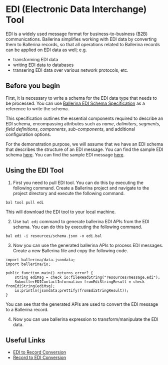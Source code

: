 # EDI (Electronic Data Interchange) Tool

EDI is a widely used message format for business-to-business (B2B) communications. Ballerina simplifies working with EDI data by converting them to Ballerina records, so that all operations related to Ballerina records can be applied on EDI data as well; e.g. 
- transforming EDI data
- writing EDI data to databases
- transering EDI data over various network protocols, etc.

## Before you begin

First, it is necessary to write a schema for the EDI data type that needs to be processed. You can use [Ballerina EDI Schema Specification](https://github.com/ballerina-platform/module-ballerina-edi/blob/main/docs/specs/SchemaSpecification.md#ballerina-edi-schema-specification) as a reference to write the schema.

This specification outlines the essential components required to describe an EDI schema, encompassing attributes such as _name_, _delimiters_, _segments_, _field definitions_, _components_, _sub-components_, and additional configuration options.

For the demonstration purpose, we will assume that we have an EDI schema that describes the structure of an EDI message. You can find the sample EDI schema [here](./resources/schema.json).
You can find the sample EDI message [here](./resources/message.edi).

## Using the EDI Tool

1. First you need to pull EDI tool. You can do this by executing the following command. Create a Ballerina project and navigate to the project directory and execute the following command.

```shell
bal tool pull edi
```
 This will download the EDI tool to your local machine.

2. Use `bal edi` command to generate ballerina EDI APIs from the EDI schema. You can do this by executing the following command.

```shell
bal edi -i resources/schema.json -o edi.bal
```

3. Now you can use the generated ballerina APIs to process EDI messages. Create a new Ballerina file and copy the following code.

```ballerina
import ballerina/data.jsondata;
import ballerina/io;

public function main() returns error? {
    string ediMsg = check io:fileReadString("resources/message.edi");
    SubmitterEDIContactInformation fromEdiStringResult = check fromEdiString(ediMsg);
    io:println(jsondata:prettify(fromEdiStringResult));
}
```

  You can see that the generated APIs are used to convert the EDI message to a Ballerina record.

4. Now you can use ballerina expression to transform/manipulate the EDI data.

## Useful Links

- [EDI to Record Conversion](https://ballerina.io/learn/by-example/edi-to-record/)
- [Record to EDI Conversion](https://ballerina.io/learn/by-example/record-to-edi/)